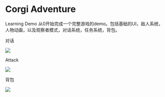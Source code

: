 # Corgi Adventure
Learning Demo
从0开始完成一个完整游戏的demo。包括基础的UI，敌人系统，人物动画，以及观察者模式，对话系统，任务系统，背包。

对话

![](https://github.com/Shirlenesky/Corgi-Adventure/blob/main/img/Dailog.png)

Attack

![](https://github.com/Shirlenesky/Corgi-Adventure/blob/main/img/Enemy.png)

背包

![](https://github.com/Shirlenesky/Corgi-Adventure/blob/main/img/Inventory.png)
